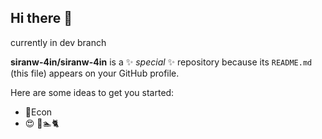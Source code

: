 ## Hi there 👋
currently in dev branch

**siranw-4in/siranw-4in** is a ✨ _special_ ✨ repository because its `README.md` (this file) appears on your GitHub profile.

Here are some ideas to get you started:

- 📖Econ
- 😍 🏃🏊🐈
